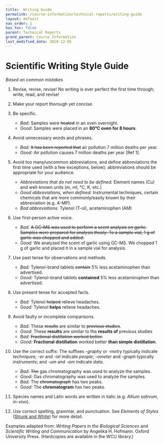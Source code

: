 ```yaml
---
title:  Writing Guide
permalink: /course-information/technical-reports/writing-guide
layout: default
nav_order: 1
has_toc: false
parent: Technical Reports
grand_parent: Course Information
last_modified_date: 2020-12-05
---
```


<!-- # Scientific Writing Tips
*Dr. Al Fischer*  
Western Carolina University -->

# Scientific Writing Style Guide

*Based on common mistakes*

1. Revise, revise, revise!  No writing is ever perfect the first time through; write, read, and revise!

1. Make your report thorough yet concise.

1. Be specific.

     - *Bad:* Samples were ~~heated~~ in an oven overnight.
     - *Good:* Samples were placed in an **80°C oven for 8 hours**.

1. Avoid unnecessary words and phrases.

     - *Bad:* ~~It has been reported that~~ air pollution 7 million deaths per year.
     - *Good:* Air pollution causes 7 million deaths per year [Ref 1].

1. Avoid too many/uncommon abbreviations, and define abbreviations the first time used (with a few exceptions, below); abbreviations should be appropriate for your audience.

     - *Abbreviations that do not need to be defined:* Element names (Cu) and well-known units (m, ml, °C, K, etc.)
     - *Good abbreviations, when defined:* Instrumental techniques, certain chemicals that are more commonly/easily known by their abbreviation (e.g. 4-MP).
     - *Bad abbreviations:* Tylenol (T-ol), acetaminophen (AM)

1. Use first-person active voice.

     - *Bad:* ~~A GC-MS was used to perform a scent analysis on garlic.  Samples were prepared for analysis thusly:  To a sample vial, 1 g of garlic was chopped and added.~~
     - *Good:* We analyzed the scent of garlic using GC-MS.  We chopped 1 g of garlic and placed it in a sample vial for analysis.

1. Use past tense for observations and methods.

     - *Bad:* Tylenol-brand tablets ~~contain~~ 5% less acetaminophen than advertised.
     - *Good:* Tylenol-brand tablets **contained** 5% less acetaminophen than advertised.

1. Use present tense for accepted facts.

     - *Bad:* Tylenol ~~helped~~ relieve headaches.
     - *Good:* Tylenol **helps** relieve headaches.

1. Avoid faulty or incomplete comparisons.

     - *Bad:* These ~~results~~ are similar to ~~previous studies~~.
     - *Good:* These **results** are similar to the **results of** previous studies
     - *Bad:* ~~Fractional distillation worked better.~~
     - *Good:* **Fractional distillation** worked better **than simple distillation**.

1. Use the correct suffix: The suffixes *-graphy* or *-metry* typically indicate *techniques*; *-er* and *-ist* indicate *people*; *-ometer* and *-graph* typically *instruments*; and *-um* and *-am* indicate *data*.

     - *Bad:* ~~The~~ gas chromatography was used to analyze the samples.
     - *Good:* Gas chromatography was used to analyze the samples.
     - *Bad:* The ~~chromatograph~~ has two peaks.
     - *Good:* The **chromatogram** has two peaks.

1. Species names and Latin words are written in italic (e.g. *Allium sativum*, *in-vivo*).


1. Use correct spelling, grammar, and punctuation.  See *Elements of Styles* ([Strunk and White](http://www.gutenberg.org/ebooks/37134?msg=welcome_stranger)) for more detail.

Examples adapted from: *Writing Papers in the Biological Sciences* and *Scientific Writing and Communication* by Angelika H. Hofmann.  Oxford University Press. (Hardcopies are available in the WCU library.)
